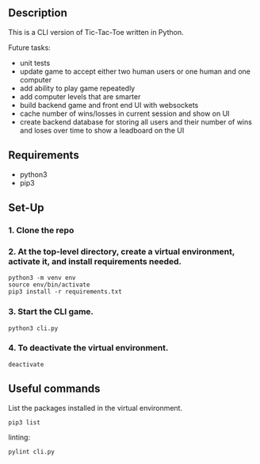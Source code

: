 ## Description

This is a CLI version of Tic-Tac-Toe written in Python. 

Future tasks:
- unit tests
- update game to accept either two human users or one human and one computer
- add ability to play game repeatedly
- add computer levels that are smarter
- build backend game and front end UI with websockets
- cache number of wins/losses in current session and show on UI
- create backend database for storing all users and their
number of wins and loses over time to show a leadboard on the UI

## Requirements
- python3
- pip3

## Set-Up

### 1. Clone the repo
### 2. At the top-level directory, create a virtual environment, activate it, and install requirements needed.

```
python3 -m venv env
source env/bin/activate
pip3 install -r requirements.txt
```

### 3. Start the CLI game.
```
python3 cli.py
```

### 4. To deactivate the virtual environment.
```
deactivate
```

## Useful commands

List the packages installed in the virtual environment.
```
pip3 list
```

linting:
```
pylint cli.py
```